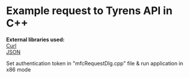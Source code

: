 <h1>Example request to Tyrens API in C++</h1>

<b>External libraries used:</b>
<br>
[Curl](https://curl.haxx.se/libcurl/c)
<br>
[JSON](https://github.com/nlohmann/json)
<br>

Set authentication token in "mfcRequestDlg.cpp" file & run application in x86 mode